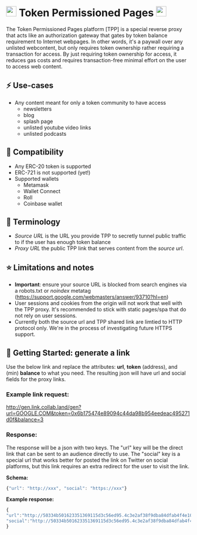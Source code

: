 # <img src="https://emojipedia-us.s3.dualstack.us-west-1.amazonaws.com/thumbs/320/twitter/259/coin_1fa99.png" height="28"/> Token Permissioned Pages <img src="https://emojipedia-us.s3.dualstack.us-west-1.amazonaws.com/thumbs/320/twitter/259/coin_1fa99.png" height="28"/>

The Token Permissioned Pages platform [TPP] is a special reverse proxy that acts like an authorization gateway that gates by token balance requirement to Internet webpages. In other words, it's a paywall over any unlisted webcontent, but only requires token ownership rather requiring a transaction for access. By just requiring token ownership for access, it reduces gas costs and requires transaction-free minimal effort on the user to access web content.

## ⚡ Use-cases

* Any content meant for only a token community to have access
  * newsletters
  * blog
  * splash page
  * unlisted youtube video links
  * unlisted podcasts


## 👯 Compatibility
* Any ERC-20 token is supported
* ERC-721 is not supported (yet!)
* Supported wallets
  * Metamask
  * Wallet Connect
  * Roll
  * Coinbase wallet

## 📖 Terminology

* *Source URL* is the URL you provide TPP to secretly tunnel public traffic to if the user has enough token balance
* *Proxy URL* the public TPP link that serves content from the *source url*.

## ⭐️ Limitations and notes
* **Important**: ensure your source URL is blocked from search engines via a robots.txt or *noindex* metatag (https://support.google.com/webmasters/answer/93710?hl=en)
* User sessions and cookies from the origin will not work that well with the TPP proxy. It's recommended to stick with static pages/spa that do not rely on user sessions.
* Currently both the source url and TPP shared link are limtied to HTTP protocol only. We're in the process of investigating future HTTPS support.

## 🏃 Getting Started: generate a link

Use the below link and replace the attributes: **url**, **token** (address), and (min) **balance** to what you need. The resulting json will have url and social fields for the proxy links.

### Example link request:

http://gen.link.collab.land/gen?url=GOOGLE.COM&token=0x6b175474e89094c44da98b954eedeac495271d0f&balance=3

### Response:

The response will be a json with two keys. The "url" key will be the direct link that can be sent to an audience directly to use. The "social" key is a special url that works better for posted the link on Twitter on social platforms, but this link requires an extra redirect for the user to visit the link.

**Schema:**
```js
{"url": "http://xxx", "social": "https://xxx"}
```

**Example response:**
```js
{
"url":"http://50334b501623351369115d3c56ed95.4c3e2af38f9dba84dfab4f4e10d1112399e37b3a1692300345db7a6fc73.1afbf0b0d63650b06916433cd282a.705c39d52fa241f0302fd785cdb2d.c9ff7a1fad04c.link.collab.land/",
"social":"http://50334b501623351369115d3c56ed95.4c3e2af38f9dba84dfab4f4e10d1112399e37b3a1692300345db7a6fc73.1afbf0b0d63650b06916433cd282a.705c39d52fa241f0302fd785cdb2d.c9ff7a1fad04c.link.collab.land/tppsocial/"
}
```